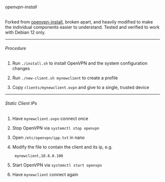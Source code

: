 ###### openvpn-install

Forked from [openvpn-install](https://github.com/Nyr/openvpn-install), broken apart, and heavily modified to make the individual components easier to understand. Tested and verified to work with Debian 12 only.

---

###### Procedure

1. Run `./install.sh` to install OpenVPN and the system configuration changes

2. Run `./new-client.sh mynewclient` to create a profile

3. Copy `clients/mynewclient.ovpn` and give to a single, trusted device

---

###### Static Client IPs

1. Have `mynewclient.ovpn` connect once

2. Stop OpenVPN via `systemctl stop openvpn`

3. Open `/etc/openvpn/ipp.txt` in nano

4. Modify the file to contain the client and its ip, e.g.

        mynewclient,10.8.0.100

5. Start OpenVPN via `systemctl start openvpn`

6. Have `mynewclient` connect again
